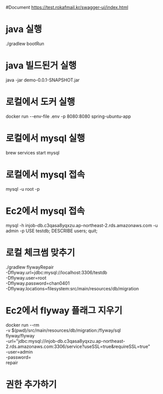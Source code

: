 #Document
https://test.rokafmail.kr/swagger-ui/index.html

# java 실행
./gradlew bootRun

# java 빌드된거 실행
java -jar demo-0.0.1-SNAPSHOT.jar

# 로컬에서 도커 실행
docker run --env-file .env -p 8080:8080 spring-ubuntu-app

# 로컬에서 mysql 실행
brew services start mysql

# 로컬에서 mysql 접속
mysql -u root -p

# Ec2에서 mysql 접속
mysql -h injob-db.c3qasa8yqxzu.ap-northeast-2.rds.amazonaws.com -u admin -p
USE testdb;
DESCRIBE users;
quit;

# 로컬 체크썸 맞추기
./gradlew flywayRepair \
-Dflyway.url=jdbc:mysql://localhost:3306/testdb \
-Dflyway.user=root \
-Dflyway.password=chan0401 \
-Dflyway.locations=filesystem:src/main/resources/db/migration

# Ec2에서 flyway 플래그 지우기
docker run --rm \
-v $(pwd)/src/main/resources/db/migration:/flyway/sql \
flyway/flyway \
-url="jdbc:mysql://injob-db.c3qasa8yqxzu.ap-northeast-2.rds.amazonaws.com:3306/service?useSSL=true&requireSSL=true" \
-user=admin \
-password=<pw> \
repair





# 권한 추가하기
